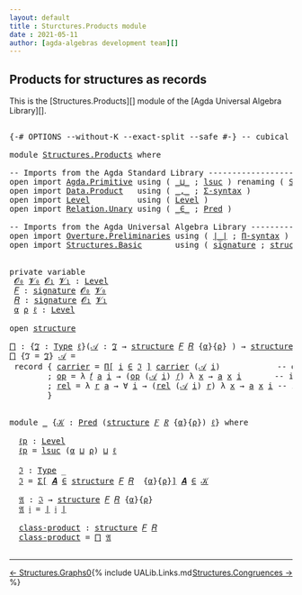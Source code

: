 ```yaml
---
layout: default
title : Sturctures.Products module
date : 2021-05-11
author: [agda-algebras development team][]
---
```


## <a id="products-for-structures-as-records">Products for structures as records</a>

This is the [Structures.Products][] module of the [Agda Universal Algebra Library][].

<pre class="Agda">

<a id="309" class="Symbol">{-#</a> <a id="313" class="Keyword">OPTIONS</a> <a id="321" class="Pragma">--without-K</a> <a id="333" class="Pragma">--exact-split</a> <a id="347" class="Pragma">--safe</a> <a id="354" class="Symbol">#-}</a> <a id="358" class="Comment">-- cubical #-}</a>

<a id="374" class="Keyword">module</a> <a id="381" href="Structures.Products.html" class="Module">Structures.Products</a> <a id="401" class="Keyword">where</a>

<a id="408" class="Comment">-- Imports from the Agda Standard Library ----------------------------------</a>
<a id="485" class="Keyword">open</a> <a id="490" class="Keyword">import</a> <a id="497" href="Agda.Primitive.html" class="Module">Agda.Primitive</a> <a id="512" class="Keyword">using</a> <a id="518" class="Symbol">(</a> <a id="520" href="Agda.Primitive.html#810" class="Primitive Operator">_⊔_</a> <a id="524" class="Symbol">;</a> <a id="526" href="Agda.Primitive.html#780" class="Primitive">lsuc</a> <a id="531" class="Symbol">)</a> <a id="533" class="Keyword">renaming</a> <a id="542" class="Symbol">(</a> <a id="544" href="Agda.Primitive.html#326" class="Primitive">Set</a> <a id="548" class="Symbol">to</a> <a id="551" class="Primitive">Type</a> <a id="556" class="Symbol">)</a>
<a id="558" class="Keyword">open</a> <a id="563" class="Keyword">import</a> <a id="570" href="Data.Product.html" class="Module">Data.Product</a>   <a id="585" class="Keyword">using</a> <a id="591" class="Symbol">(</a> <a id="593" href="Agda.Builtin.Sigma.html#236" class="InductiveConstructor Operator">_,_</a> <a id="597" class="Symbol">;</a> <a id="599" href="Data.Product.html#916" class="Function">Σ-syntax</a> <a id="608" class="Symbol">)</a>
<a id="610" class="Keyword">open</a> <a id="615" class="Keyword">import</a> <a id="622" href="Level.html" class="Module">Level</a>          <a id="637" class="Keyword">using</a> <a id="643" class="Symbol">(</a> <a id="645" href="Agda.Primitive.html#597" class="Postulate">Level</a> <a id="651" class="Symbol">)</a>
<a id="653" class="Keyword">open</a> <a id="658" class="Keyword">import</a> <a id="665" href="Relation.Unary.html" class="Module">Relation.Unary</a> <a id="680" class="Keyword">using</a> <a id="686" class="Symbol">(</a> <a id="688" href="Relation.Unary.html#1523" class="Function Operator">_∈_</a> <a id="692" class="Symbol">;</a> <a id="694" href="Relation.Unary.html#1101" class="Function">Pred</a> <a id="699" class="Symbol">)</a>

<a id="702" class="Comment">-- Imports from the Agda Universal Algebra Library -------------------------</a>
<a id="779" class="Keyword">open</a> <a id="784" class="Keyword">import</a> <a id="791" href="Overture.Preliminaries.html" class="Module">Overture.Preliminaries</a> <a id="814" class="Keyword">using</a> <a id="820" class="Symbol">(</a> <a id="822" href="Overture.Preliminaries.html#4524" class="Function Operator">∣_∣</a> <a id="826" class="Symbol">;</a> <a id="828" href="Overture.Preliminaries.html#6132" class="Function">Π-syntax</a> <a id="837" class="Symbol">)</a>
<a id="839" class="Keyword">open</a> <a id="844" class="Keyword">import</a> <a id="851" href="Structures.Basic.html" class="Module">Structures.Basic</a>       <a id="874" class="Keyword">using</a> <a id="880" class="Symbol">(</a> <a id="882" href="Structures.Basic.html#1231" class="Record">signature</a> <a id="892" class="Symbol">;</a> <a id="894" href="Structures.Basic.html#1565" class="Record">structure</a> <a id="904" class="Symbol">)</a>


<a id="908" class="Keyword">private</a> <a id="916" class="Keyword">variable</a>
 <a id="926" href="Structures.Products.html#926" class="Generalizable">𝓞₀</a> <a id="929" href="Structures.Products.html#929" class="Generalizable">𝓥₀</a> <a id="932" href="Structures.Products.html#932" class="Generalizable">𝓞₁</a> <a id="935" href="Structures.Products.html#935" class="Generalizable">𝓥₁</a> <a id="938" class="Symbol">:</a> <a id="940" href="Agda.Primitive.html#597" class="Postulate">Level</a>
 <a id="947" href="Structures.Products.html#947" class="Generalizable">𝐹</a> <a id="949" class="Symbol">:</a> <a id="951" href="Structures.Basic.html#1231" class="Record">signature</a> <a id="961" href="Structures.Products.html#926" class="Generalizable">𝓞₀</a> <a id="964" href="Structures.Products.html#929" class="Generalizable">𝓥₀</a>
 <a id="968" href="Structures.Products.html#968" class="Generalizable">𝑅</a> <a id="970" class="Symbol">:</a> <a id="972" href="Structures.Basic.html#1231" class="Record">signature</a> <a id="982" href="Structures.Products.html#932" class="Generalizable">𝓞₁</a> <a id="985" href="Structures.Products.html#935" class="Generalizable">𝓥₁</a>
 <a id="989" href="Structures.Products.html#989" class="Generalizable">α</a> <a id="991" href="Structures.Products.html#991" class="Generalizable">ρ</a> <a id="993" href="Structures.Products.html#993" class="Generalizable">ℓ</a> <a id="995" class="Symbol">:</a> <a id="997" href="Agda.Primitive.html#597" class="Postulate">Level</a>

<a id="1004" class="Keyword">open</a> <a id="1009" href="Structures.Basic.html#1565" class="Module">structure</a>

<a id="⨅"></a><a id="1020" href="Structures.Products.html#1020" class="Function">⨅</a> <a id="1022" class="Symbol">:</a> <a id="1024" class="Symbol">{</a><a id="1025" href="Structures.Products.html#1025" class="Bound">ℑ</a> <a id="1027" class="Symbol">:</a> <a id="1029" href="Structures.Products.html#551" class="Primitive">Type</a> <a id="1034" href="Structures.Products.html#993" class="Generalizable">ℓ</a><a id="1035" class="Symbol">}(</a><a id="1037" href="Structures.Products.html#1037" class="Bound">𝒜</a> <a id="1039" class="Symbol">:</a> <a id="1041" href="Structures.Products.html#1025" class="Bound">ℑ</a> <a id="1043" class="Symbol">→</a> <a id="1045" href="Structures.Basic.html#1565" class="Record">structure</a> <a id="1055" href="Structures.Products.html#947" class="Generalizable">𝐹</a> <a id="1057" href="Structures.Products.html#968" class="Generalizable">𝑅</a> <a id="1059" class="Symbol">{</a><a id="1060" href="Structures.Products.html#989" class="Generalizable">α</a><a id="1061" class="Symbol">}{</a><a id="1063" href="Structures.Products.html#991" class="Generalizable">ρ</a><a id="1064" class="Symbol">}</a> <a id="1066" class="Symbol">)</a> <a id="1068" class="Symbol">→</a> <a id="1070" href="Structures.Basic.html#1565" class="Record">structure</a> <a id="1080" href="Structures.Products.html#947" class="Generalizable">𝐹</a> <a id="1082" href="Structures.Products.html#968" class="Generalizable">𝑅</a>
<a id="1084" href="Structures.Products.html#1020" class="Function">⨅</a> <a id="1086" class="Symbol">{</a><a id="1087" class="Argument">ℑ</a> <a id="1089" class="Symbol">=</a> <a id="1091" href="Structures.Products.html#1091" class="Bound">ℑ</a><a id="1092" class="Symbol">}</a> <a id="1094" href="Structures.Products.html#1094" class="Bound">𝒜</a> <a id="1096" class="Symbol">=</a>
 <a id="1099" class="Keyword">record</a> <a id="1106" class="Symbol">{</a> <a id="1108" href="Structures.Basic.html#1717" class="Field">carrier</a> <a id="1116" class="Symbol">=</a> <a id="1118" href="Overture.Preliminaries.html#6132" class="Function">Π[</a> <a id="1121" href="Structures.Products.html#1121" class="Bound">i</a> <a id="1123" href="Overture.Preliminaries.html#6132" class="Function">∈</a> <a id="1125" href="Structures.Products.html#1091" class="Bound">ℑ</a> <a id="1127" href="Overture.Preliminaries.html#6132" class="Function">]</a> <a id="1129" href="Structures.Basic.html#1717" class="Field">carrier</a> <a id="1137" class="Symbol">(</a><a id="1138" href="Structures.Products.html#1094" class="Bound">𝒜</a> <a id="1140" href="Structures.Products.html#1121" class="Bound">i</a><a id="1141" class="Symbol">)</a>            <a id="1154" class="Comment">-- domain of the product structure</a>
        <a id="1197" class="Symbol">;</a> <a id="1199" href="Structures.Basic.html#1736" class="Field">op</a> <a id="1202" class="Symbol">=</a> <a id="1204" class="Symbol">λ</a> <a id="1206" href="Structures.Products.html#1206" class="Bound">𝑓</a> <a id="1208" href="Structures.Products.html#1208" class="Bound">a</a> <a id="1210" href="Structures.Products.html#1210" class="Bound">i</a> <a id="1212" class="Symbol">→</a> <a id="1214" class="Symbol">(</a><a id="1215" href="Structures.Basic.html#1736" class="Field">op</a> <a id="1218" class="Symbol">(</a><a id="1219" href="Structures.Products.html#1094" class="Bound">𝒜</a> <a id="1221" href="Structures.Products.html#1210" class="Bound">i</a><a id="1222" class="Symbol">)</a> <a id="1224" href="Structures.Products.html#1206" class="Bound">𝑓</a><a id="1225" class="Symbol">)</a> <a id="1227" class="Symbol">λ</a> <a id="1229" href="Structures.Products.html#1229" class="Bound">x</a> <a id="1231" class="Symbol">→</a> <a id="1233" href="Structures.Products.html#1208" class="Bound">a</a> <a id="1235" href="Structures.Products.html#1229" class="Bound">x</a> <a id="1237" href="Structures.Products.html#1210" class="Bound">i</a>       <a id="1245" class="Comment">-- interpretation of  operations</a>
        <a id="1286" class="Symbol">;</a> <a id="1288" href="Structures.Basic.html#1820" class="Field">rel</a> <a id="1292" class="Symbol">=</a> <a id="1294" class="Symbol">λ</a> <a id="1296" href="Structures.Products.html#1296" class="Bound">r</a> <a id="1298" href="Structures.Products.html#1298" class="Bound">a</a> <a id="1300" class="Symbol">→</a> <a id="1302" class="Symbol">∀</a> <a id="1304" href="Structures.Products.html#1304" class="Bound">i</a> <a id="1306" class="Symbol">→</a> <a id="1308" class="Symbol">(</a><a id="1309" href="Structures.Basic.html#1820" class="Field">rel</a> <a id="1313" class="Symbol">(</a><a id="1314" href="Structures.Products.html#1094" class="Bound">𝒜</a> <a id="1316" href="Structures.Products.html#1304" class="Bound">i</a><a id="1317" class="Symbol">)</a> <a id="1319" href="Structures.Products.html#1296" class="Bound">r</a><a id="1320" class="Symbol">)</a> <a id="1322" class="Symbol">λ</a> <a id="1324" href="Structures.Products.html#1324" class="Bound">x</a> <a id="1326" class="Symbol">→</a> <a id="1328" href="Structures.Products.html#1298" class="Bound">a</a> <a id="1330" href="Structures.Products.html#1324" class="Bound">x</a> <a id="1332" href="Structures.Products.html#1304" class="Bound">i</a> <a id="1334" class="Comment">-- interpretation of relations</a>
        <a id="1373" class="Symbol">}</a>


<a id="1377" class="Keyword">module</a> <a id="1384" href="Structures.Products.html#1384" class="Module">_</a> <a id="1386" class="Symbol">{</a><a id="1387" href="Structures.Products.html#1387" class="Bound">𝒦</a> <a id="1389" class="Symbol">:</a> <a id="1391" href="Relation.Unary.html#1101" class="Function">Pred</a> <a id="1396" class="Symbol">(</a><a id="1397" href="Structures.Basic.html#1565" class="Record">structure</a> <a id="1407" href="Structures.Products.html#947" class="Generalizable">𝐹</a> <a id="1409" href="Structures.Products.html#968" class="Generalizable">𝑅</a> <a id="1411" class="Symbol">{</a><a id="1412" href="Structures.Products.html#989" class="Generalizable">α</a><a id="1413" class="Symbol">}{</a><a id="1415" href="Structures.Products.html#991" class="Generalizable">ρ</a><a id="1416" class="Symbol">})</a> <a id="1419" href="Structures.Products.html#993" class="Generalizable">ℓ</a><a id="1420" class="Symbol">}</a> <a id="1422" class="Keyword">where</a>

  <a id="1431" href="Structures.Products.html#1431" class="Function">ℓp</a> <a id="1434" class="Symbol">:</a> <a id="1436" href="Agda.Primitive.html#597" class="Postulate">Level</a>
  <a id="1444" href="Structures.Products.html#1431" class="Function">ℓp</a> <a id="1447" class="Symbol">=</a> <a id="1449" href="Agda.Primitive.html#780" class="Primitive">lsuc</a> <a id="1454" class="Symbol">(</a><a id="1455" href="Structures.Products.html#1412" class="Bound">α</a> <a id="1457" href="Agda.Primitive.html#810" class="Primitive Operator">⊔</a> <a id="1459" href="Structures.Products.html#1415" class="Bound">ρ</a><a id="1460" class="Symbol">)</a> <a id="1462" href="Agda.Primitive.html#810" class="Primitive Operator">⊔</a> <a id="1464" href="Structures.Products.html#1419" class="Bound">ℓ</a>

  <a id="1469" href="Structures.Products.html#1469" class="Function">ℑ</a> <a id="1471" class="Symbol">:</a> <a id="1473" href="Structures.Products.html#551" class="Primitive">Type</a> <a id="1478" class="Symbol">_</a>
  <a id="1482" href="Structures.Products.html#1469" class="Function">ℑ</a> <a id="1484" class="Symbol">=</a> <a id="1486" href="Data.Product.html#916" class="Function">Σ[</a> <a id="1489" href="Structures.Products.html#1489" class="Bound">𝑨</a> <a id="1491" href="Data.Product.html#916" class="Function">∈</a> <a id="1493" href="Structures.Basic.html#1565" class="Record">structure</a> <a id="1503" href="Structures.Products.html#1407" class="Bound">𝐹</a> <a id="1505" href="Structures.Products.html#1409" class="Bound">𝑅</a>  <a id="1508" class="Symbol">{</a><a id="1509" href="Structures.Products.html#1412" class="Bound">α</a><a id="1510" class="Symbol">}{</a><a id="1512" href="Structures.Products.html#1415" class="Bound">ρ</a><a id="1513" class="Symbol">}</a><a id="1514" href="Data.Product.html#916" class="Function">]</a> <a id="1516" href="Structures.Products.html#1489" class="Bound">𝑨</a> <a id="1518" href="Relation.Unary.html#1523" class="Function Operator">∈</a> <a id="1520" href="Structures.Products.html#1387" class="Bound">𝒦</a>

  <a id="1525" href="Structures.Products.html#1525" class="Function">𝔄</a> <a id="1527" class="Symbol">:</a> <a id="1529" href="Structures.Products.html#1469" class="Function">ℑ</a> <a id="1531" class="Symbol">→</a> <a id="1533" href="Structures.Basic.html#1565" class="Record">structure</a> <a id="1543" href="Structures.Products.html#1407" class="Bound">𝐹</a> <a id="1545" href="Structures.Products.html#1409" class="Bound">𝑅</a> <a id="1547" class="Symbol">{</a><a id="1548" href="Structures.Products.html#1412" class="Bound">α</a><a id="1549" class="Symbol">}{</a><a id="1551" href="Structures.Products.html#1415" class="Bound">ρ</a><a id="1552" class="Symbol">}</a>
  <a id="1556" href="Structures.Products.html#1525" class="Function">𝔄</a> <a id="1558" href="Structures.Products.html#1558" class="Bound">𝔦</a> <a id="1560" class="Symbol">=</a> <a id="1562" href="Overture.Preliminaries.html#4524" class="Function Operator">∣</a> <a id="1564" href="Structures.Products.html#1558" class="Bound">𝔦</a> <a id="1566" href="Overture.Preliminaries.html#4524" class="Function Operator">∣</a>

  <a id="1571" href="Structures.Products.html#1571" class="Function">class-product</a> <a id="1585" class="Symbol">:</a> <a id="1587" href="Structures.Basic.html#1565" class="Record">structure</a> <a id="1597" href="Structures.Products.html#1407" class="Bound">𝐹</a> <a id="1599" href="Structures.Products.html#1409" class="Bound">𝑅</a>
  <a id="1603" href="Structures.Products.html#1571" class="Function">class-product</a> <a id="1617" class="Symbol">=</a> <a id="1619" href="Structures.Products.html#1020" class="Function">⨅</a> <a id="1621" href="Structures.Products.html#1525" class="Function">𝔄</a>

</pre>

--------------------------------

<span style="float:left;">[← Structures.Graphs0](Structures.Graphs0.html)</span>
<span style="float:right;">[Structures.Congruences →](Structures.Congruences.html)</span>

{% include UALib.Links.md %}

[agda-algebras development team]: https://github.com/ualib/agda-algebras#the-agda-algebras-development-team
